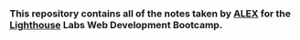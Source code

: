 ### This repository contains all of the notes taken by [ALEX](https://github.com/kabica) for the [Lighthouse](https://www.lighthouselabs.ca/) Labs Web Development Bootcamp.